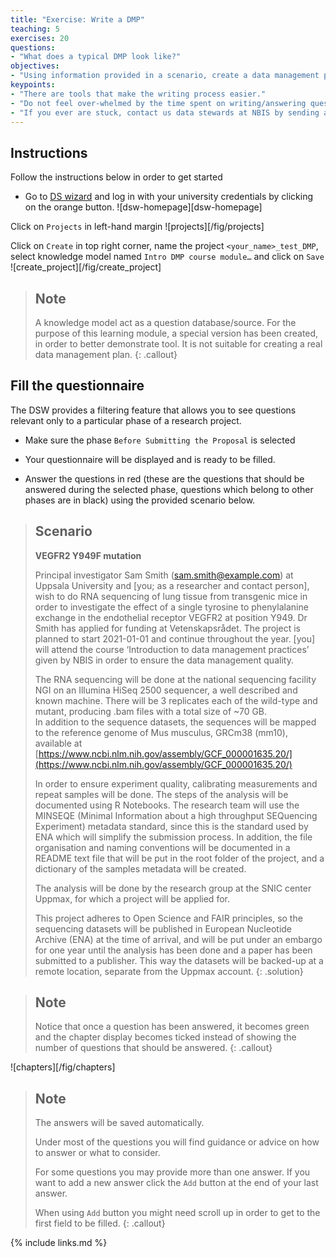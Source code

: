 ```yaml
---
title: "Exercise: Write a DMP"
teaching: 5
exercises: 20
questions:
- "What does a typical DMP look like?"
objectives:
- "Using information provided in a scenario, create a data management plan using the [Data Stewardship wizard](http://dsw.scilifelab.se/)."
keypoints:
- "There are tools that make the writing process easier."
- "Do not feel over-whelmed by the time spent on writing/answering questions, it is time well spent since it will save time in the long-run, just as good project planning does."
- "If you ever are stuck, contact us data stewards at NBIS by sending an email to [data@nbis.se](mailto:data@nbis.se) or ask for a consultation via [our homepage](https://nbis.se/support/supportform/index.php?form=consultation)."
---
```

## Instructions
Follow the instructions below in order to get started

* Go to [DS wizard](https://dsw.scilifelab.se/) and log in with your university credentials by clicking on the orange button.
![dsw-homepage][dsw-homepage]


Click on `Projects` in left-hand margin 
![projects][/fig/projects]

 
Click on `Create` in top right corner, name the project `<your_name>_test_DMP`, select knowledge model named `Intro DMP course module…` and click on `Save`
![create_project][/fig/create_project]

> ## Note
>
> A knowledge model act as a question database/source. For the purpose of this 
> learning module, a special version has been created, in order to better demonstrate 
> tool. It is not suitable for creating a real data management plan.
{: .callout}

## Fill the questionnaire
The DSW provides a filtering feature that allows you to see questions relevant only to a particular phase of a research project. 

* Make sure the phase `Before Submitting the Proposal` is selected 

* Your questionnaire will be displayed and is ready to be filled. 

* Answer the questions in red (these are the questions that should be answered during the selected phase, questions which belong to other phases are in black) using the provided scenario below.

> ## Scenario
>
> **VEGFR2 Y949F mutation**
>
> Principal investigator Sam Smith (sam.smith@example.com) at Uppsala University 
> and [you; as a researcher and contact person], wish to do RNA sequencing of 
> lung tissue from transgenic mice in order to investigate the effect of a single 
> tyrosine to phenylalanine exchange in the endothelial receptor VEGFR2 at 
> position Y949. Dr Smith has applied for funding at Vetenskapsrådet. The project 
> is planned to start 2021-01-01 and continue throughout the year. [you] will attend 
> the course ‘Introduction to data management practices’ given by NBIS in order to 
> ensure the data management quality.
> 
> The RNA sequencing will be done at the national sequencing facility NGI on an Illumina
> HiSeq 2500 sequencer, a well described and known machine. There will be 3 replicates
> each of the wild-type and mutant, producing .bam files with a total size of ~70 GB.  
> In addition to the sequence datasets, the sequences will be mapped to the reference 
> genome of Mus musculus, GRCm38 (mm10), available at 
> [https://www.ncbi.nlm.nih.gov/assembly/GCF_000001635.20/](https://www.ncbi.nlm.nih.gov/assembly/GCF_000001635.20/)
> 
> In order to ensure experiment quality, calibrating measurements and repeat samples will
>  be done. The steps of the analysis will be documented using R Notebooks. The research 
> team will use the MINSEQE (Minimal Information about a high throughput SEQuencing 
> Experiment) metadata standard, since this is the standard used by ENA which will 
> simplify the submission process. In addition, the file organisation and naming 
> conventions will be documented in a README text file that will be put in the root 
> folder of the project, and a dictionary of the samples metadata will be created.
> 
> The analysis will be done by the research group at the SNIC center Uppmax, for which 
> a project will be applied for. 
> 
> This project adheres to Open Science and FAIR principles, so the sequencing datasets 
> will be published in European Nucleotide Archive (ENA) at the time of arrival, and will 
> be put under an embargo for one year until the analysis has been done and a paper has 
> been submitted to a publisher. This way the datasets will be backed-up at a remote 
> location, separate from the Uppmax account.
{: .solution}

> ## Note
>
> Notice that once a question has been answered, it becomes green and the chapter 
> display becomes ticked instead of showing the number of questions that should be 
> answered.
{: .callout}

![chapters][/fig/chapters]

> ## Note
> The answers will be saved automatically.
>
> Under most of the questions you will find guidance or advice on how to answer or 
> what to consider. 
>
> For some questions you may provide more than one answer. If you want to add a new 
> answer click the `Add` button at the end of your last answer.
> 
> When using `Add` button you might need scroll up in order to get to the first field 
> to be filled.
{: .callout}

{% include links.md %}